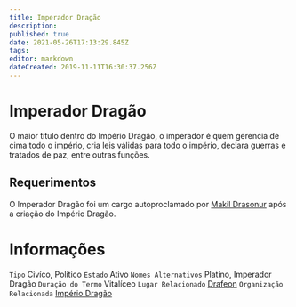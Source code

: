 ```yaml
---
title: Imperador Dragão
description: 
published: true
date: 2021-05-26T17:13:29.845Z
tags: 
editor: markdown
dateCreated: 2019-11-11T16:30:37.256Z
---
```


<!-- SUBTITLE: Visão geral sobre Imperador Dragão -->

# Imperador Dragão
O maior título dentro do Império Dragão, o imperador é quem gerencia de cima todo o império, cria leis válidas para todo o império, declara guerras e tratados de paz, entre outras funções.

## Requerimentos
O Imperador Dragão foi um cargo autoproclamado por [Makil Drasonur](/individuos/makil-drasonur) após a criação do Império Dragão.

# Informações
`Tipo` Civíco, Político 
`Estado` Ativo
`Nomes Alternativos` Platino, Imperador Dragão
`Duração do Termo` Vitalíceo
`Lugar Relacionado` [Drafeon](/lugares/plano-material/drafeon)
`Organização Relacionada` [Império Dragão](/faccoes/nacoes/imperio-dragao)





